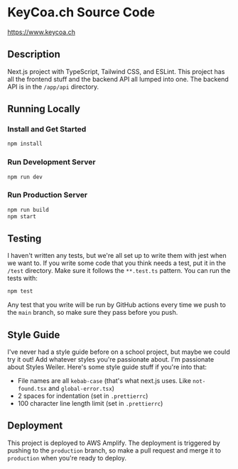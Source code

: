 # KeyCoa.ch Source Code

<https://www.keycoa.ch>

## Description

Next.js project with TypeScript, Tailwind CSS, and ESLint. This project has all the frontend stuff and the backend API all lumped into one. The backend API is in the `/app/api` directory.

## Running Locally

### Install and Get Started

```bash
npm install
```

### Run Development Server

```bash
npm run dev
```

### Run Production Server

```bash
npm run build
npm start
```

## Testing

I haven't written any tests, but we're all set up to write them with jest when we want to. If you write some code that you think needs a test, put it in the `/test` directory. Make sure it follows the `**.test.ts` pattern. You can run the tests with:

```bash
npm test
```

Any test that you write will be run by GitHub actions every time we push to the `main` branch, so make sure they pass before you push.

## Style Guide

I've never had a style guide before on a school project, but maybe we could try it out! Add whatever styles you're passionate about. I'm passionate about Styles Weiler. Here's some style guide stuff if you're into that:

- File names are all `kebab-case` (that's what next.js uses. Like `not-found.tsx` and `global-error.tsx`)
- 2 spaces for indentation (set in `.prettierrc`)
- 100 character line length limit (set in `.prettierrc`)

## Deployment

This project is deployed to AWS Amplify. The deployment is triggered by pushing to the `production` branch, so make a pull request and merge it to `production` when you're ready to deploy.
